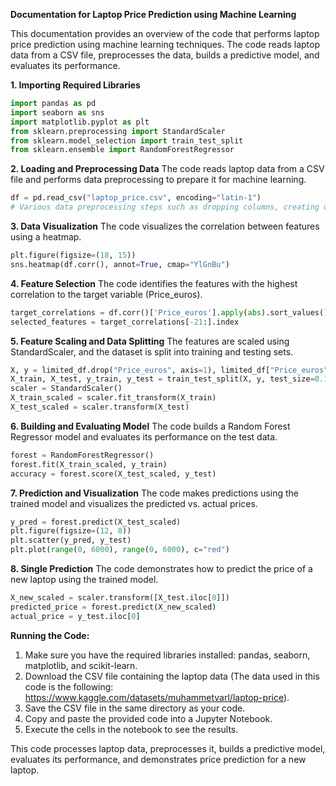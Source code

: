 **Documentation for Laptop Price Prediction using Machine Learning**

This documentation provides an overview of the code that performs laptop price prediction using machine learning techniques. The code reads laptop data from a CSV file, preprocesses the data, builds a predictive model, and evaluates its performance.

**1. Importing Required Libraries**
```python
import pandas as pd
import seaborn as sns
import matplotlib.pyplot as plt
from sklearn.preprocessing import StandardScaler
from sklearn.model_selection import train_test_split
from sklearn.ensemble import RandomForestRegressor
```

**2. Loading and Preprocessing Data**
The code reads laptop data from a CSV file and performs data preprocessing to prepare it for machine learning.
```python
df = pd.read_csv("laptop_price.csv", encoding="latin-1")
# Various data preprocessing steps such as dropping columns, creating dummy variables, and transforming features.
```

**3. Data Visualization**
The code visualizes the correlation between features using a heatmap.
```python
plt.figure(figsize=(18, 15))
sns.heatmap(df.corr(), annot=True, cmap="YlGnBu")
```

**4. Feature Selection**
The code identifies the features with the highest correlation to the target variable (Price_euros).
```python
target_correlations = df.corr()['Price_euros'].apply(abs).sort_values()
selected_features = target_correlations[-21:].index
```

**5. Feature Scaling and Data Splitting**
The features are scaled using StandardScaler, and the dataset is split into training and testing sets.
```python
X, y = limited_df.drop("Price_euros", axis=1), limited_df["Price_euros"]
X_train, X_test, y_train, y_test = train_test_split(X, y, test_size=0.15)
scaler = StandardScaler()
X_train_scaled = scaler.fit_transform(X_train)
X_test_scaled = scaler.transform(X_test)
```

**6. Building and Evaluating Model**
The code builds a Random Forest Regressor model and evaluates its performance on the test data.
```python
forest = RandomForestRegressor()
forest.fit(X_train_scaled, y_train)
accuracy = forest.score(X_test_scaled, y_test)
```

**7. Prediction and Visualization**
The code makes predictions using the trained model and visualizes the predicted vs. actual prices.
```python
y_pred = forest.predict(X_test_scaled)
plt.figure(figsize=(12, 8))
plt.scatter(y_pred, y_test)
plt.plot(range(0, 6000), range(0, 6000), c="red")
```

**8. Single Prediction**
The code demonstrates how to predict the price of a new laptop using the trained model.
```python
X_new_scaled = scaler.transform([X_test.iloc[0]])
predicted_price = forest.predict(X_new_scaled)
actual_price = y_test.iloc[0]
```

**Running the Code:**
1. Make sure you have the required libraries installed: pandas, seaborn, matplotlib, and scikit-learn.
2. Download the CSV file containing the laptop data (The data used in this code is the following: https://www.kaggle.com/datasets/muhammetvarl/laptop-price).
3. Save the CSV file in the same directory as your code.
4. Copy and paste the provided code into a Jupyter Notebook.
5. Execute the cells in the notebook to see the results.

This code processes laptop data, preprocesses it, builds a predictive model, evaluates its performance, and demonstrates price prediction for a new laptop.
